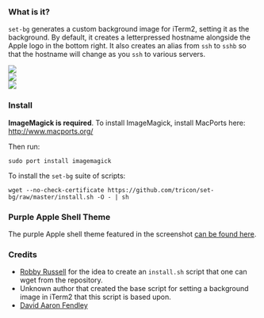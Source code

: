 ### What is it?

`set-bg` generates a custom background image for iTerm2, setting it as the background. By default, it creates a letterpressed hostname alongside the Apple logo in the bottom right. It also creates an alias from `ssh` to `sshb` so that the hostname will change as you `ssh` to various servers.

<img src="http://f.cl.ly/items/3A033X003h1K2g11461b/Screen%20Shot%202011-08-16%20at%2012.25.52%20PM.png"/><br/>
<img src="http://f.cl.ly/items/451w2A3b2r2m2P1B0122/Screen%20Shot%202011-08-16%20at%2012.25.59%20PM.png"/><br/>
<img src="http://f.cl.ly/items/1Z1W1H062x0S0m0Y0y2C/Screen-Shot-2011-08-16-at-12.26.03-PM.png"/><br/>

### Install

**ImageMagick is required**. To install ImageMagick, install MacPorts here: http://www.macports.org/

Then run:

    sudo port install imagemagick


To install the `set-bg` suite of scripts:

    wget --no-check-certificate https://github.com/tricon/set-bg/raw/master/install.sh -O - | sh

### Purple Apple Shell Theme

The purple Apple shell theme featured in the screenshot [can be found here](https://github.com/Tricon/oh-my-zsh/blob/master/themes/apple.zsh-theme).

### Credits

  * [Robby Russell](https://github.com/robbyrussell/) for the idea to create an `install.sh` script that one can wget from the repository.
  * Unknown author that created the base script for setting a background image in iTerm2 that this script is based upon.
  * [David Aaron Fendley](https://github.com/tricon)
